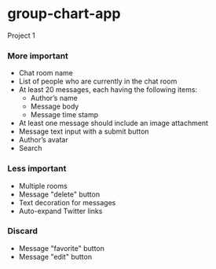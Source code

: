 group-chart-app
===============

Project 1

### More important
* Chat room name
* List of people who are currently in the chat room
* At least 20 messages, each having the following items:
  * Author’s name
  * Message body
  * Message time stamp
* At least one message should include an image attachment
* Message text input with a submit button
* Author’s avatar
* Search


### Less important
* Multiple rooms
* Message "delete" button
* Text decoration for messages
* Auto-expand Twitter links


### Discard
* Message "favorite" button
* Message "edit" button
